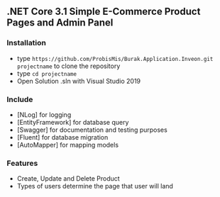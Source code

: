 ## .NET Core 3.1 Simple E-Commerce Product Pages and Admin Panel ##


### Installation ###

* type `https://github.com/ProbisMis/Burak.Application.Inveon.git projectname` to clone the repository 
* type `cd projectname`
* Open Solution .sln with Visual Studio 2019


### Include ###

* [NLog] for logging 
* [EntityFramework] for database query
* [Swagger] for documentation and testing purposes
* [Fluent] for database migration
* [AutoMapper] for mapping models

### Features ###

* Create, Update and Delete Product
* Types of users determine the page that user will land


